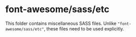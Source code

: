 # font-awesome/sass/etc

This folder contains miscellaneous SASS files. Unlike `"font-awesome/sass/etc"`, these files
need to be used explicitly.
